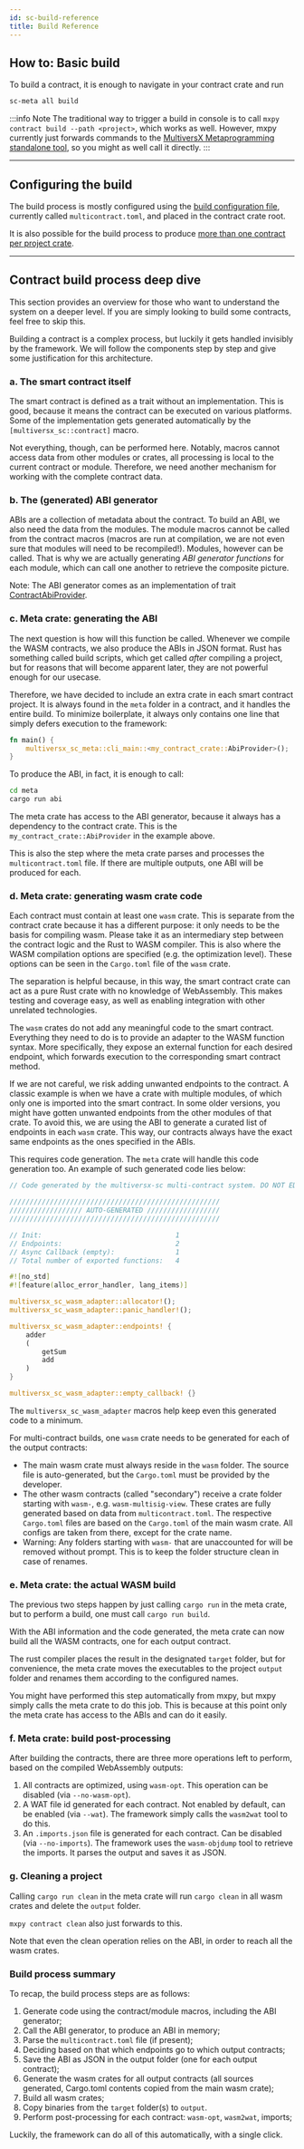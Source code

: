 ```yaml
---
id: sc-build-reference
title: Build Reference
---
```


[comment]: # (mx-abstract)

## How to: Basic build

To build a contract, it is enough to navigate in your contract crate and run

```sh
sc-meta all build
```

:::info Note
The traditional way to trigger a build in console is to call `mxpy contract build --path <project>`, which works as well. However, mxpy currently just forwards commands to the [MultiversX Metaprogramming standalone tool](/developers/meta/sc-meta#introduction), so you might as well call it directly.
:::

---

[comment]: # (mx-exclude-context)

## Configuring the build

The build process is mostly configured using the [build configuration file](/developers/meta/sc-config), currently called `multicontract.toml`, and placed in the contract crate root.

It is also possible for the build process to produce [more than one contract per project crate](/developers/meta/sc-config#multi-contract-configuration).

---

[comment]: # (mx-context-auto)

## Contract build process deep dive

This section provides an overview for those who want to understand the system on a deeper level. If you are simply looking to build some contracts, feel free to skip this.

Building a contract is a complex process, but luckily it gets handled invisibly by the framework. We will follow the components step by step and give some justification for this architecture.

[comment]: # (mx-context-auto)

### a. The smart contract itself

The smart contract is defined as a trait without an implementation. This is good, because it means the contract can be executed on various platforms. Some of the implementation gets generated automatically by the `[multiversx_sc::contract]` macro.

Not everything, though, can be performed here. Notably, macros cannot access data from other modules or crates, all processing is local to the current contract or module. Therefore, we need another mechanism for working with the complete contract data.

[comment]: # (mx-context-auto)

### b. The (generated) ABI generator

ABIs are a collection of metadata about the contract. To build an ABI, we also need the data from the modules. The module macros cannot be called from the contract macros (macros are run at compilation, we are not even sure that modules will need to be recompiled!). Modules, however can be called. That is why we are actually generating _ABI generator functions_ for each module, which can call one another to retrieve the composite picture.

Note: The ABI generator comes as an implementation of trait [ContractAbiProvider](https://docs.rs/multiversx-sc/0.39.0/multiversx_sc/contract_base/trait.ContractAbiProvider.html).

[comment]: # (mx-context-auto)

### c. Meta crate: generating the ABI

The next question is how will this function be called. Whenever we compile the WASM contracts, we also produce the ABIs in JSON format. Rust has something called build scripts, which get called _after_ compiling a project, but for reasons that will become apparent later, they are not powerful enough for our usecase.

Therefore, we have decided to include an extra crate in each smart contract project. It is always found in the `meta` folder in a contract, and it handles the entire build. To minimize boilerplate, it always only contains one line that simply defers execution to the framework:

```rust
fn main() {
    multiversx_sc_meta::cli_main::<my_contract_crate::AbiProvider>();
}
```

To produce the ABI, in fact, it is enough to call:

```sh
cd meta
cargo run abi
```

The meta crate has access to the ABI generator, because it always has a dependency to the contract crate. This is the `my_contract_crate::AbiProvider` in the example above.

This is also the step where the meta crate parses and processes the `multicontract.toml` file. If there are multiple outputs, one ABI will be produced for each.

[comment]: # (mx-context-auto)

### d. Meta crate: generating wasm crate code

Each contract must contain at least one `wasm` crate. This is separate from the contract crate because it has a different purpose: it only needs to be the basis for compiling wasm. Please take it as an intermediary step between the contract logic and the Rust to WASM compiler. This is also where the WASM compilation options are specified (e.g. the optimization level). These options can be seen in the `Cargo.toml` file of the `wasm` crate.

The separation is helpful because, in this way, the smart contract crate can act as a pure Rust crate with no knowledge of WebAssembly. This makes testing and coverage easy, as well as enabling integration with other unrelated technologies.

The `wasm` crates do not add any meaningful code to the smart contract. Everything they need to do is to provide an adapter to the WASM function syntax. More specifically, they expose an external function for each desired endpoint, which forwards execution to the corresponding smart contract method.

If we are not careful, we risk adding unwanted endpoints to the contract. A classic example is when we have a crate with multiple modules, of which only one is imported into the smart contract. In some older versions, you might have gotten unwanted endpoints from the other modules of that crate. To avoid this, we are using the ABI to generate a curated list of endpoints in each `wasm` crate. This way, our contracts always have the exact same endpoints as the ones specified in the ABIs.

This requires code generation. The `meta` crate will handle this code generation too. An example of such generated code lies below:

```rust
// Code generated by the multiversx-sc multi-contract system. DO NOT EDIT.

////////////////////////////////////////////////////
////////////////// AUTO-GENERATED //////////////////
////////////////////////////////////////////////////

// Init:                                 1
// Endpoints:                            2
// Async Callback (empty):               1
// Total number of exported functions:   4

#![no_std]
#![feature(alloc_error_handler, lang_items)]

multiversx_sc_wasm_adapter::allocator!();
multiversx_sc_wasm_adapter::panic_handler!();

multiversx_sc_wasm_adapter::endpoints! {
    adder
    (
        getSum
        add
    )
}

multiversx_sc_wasm_adapter::empty_callback! {}
```

The `multiversx_sc_wasm_adapter` macros help keep even this generated code to a minimum.

For multi-contract builds, one `wasm` crate needs to be generated for each of the output contracts:

- The main wasm crate must always reside in the `wasm` folder. The source file is auto-generated, but the `Cargo.toml` must be provided by the developer.
- The other wasm contracts (called "secondary") receive a crate folder starting with `wasm-`, e.g. `wasm-multisig-view`. These crates are fully generated based on data from `multicontract.toml`. The respective `Cargo.toml` files are based on the `Cargo.toml` of the main wasm crate. All configs are taken from there, except for the crate name.
- Warning: Any folders starting with `wasm-` that are unaccounted for will be removed without prompt. This is to keep the folder structure clean in case of renames.

[comment]: # (mx-context-auto)

### e. Meta crate: the actual WASM build

The previous two steps happen by just calling `cargo run` in the meta crate, but to perform a build, one must call `cargo run build`.

With the ABI information and the code generated, the meta crate can now build all the WASM contracts, one for each output contract.

The rust compiler places the result in the designated `target` folder, but for convenience, the meta crate moves the executables to the project `output` folder and renames them according to the configured names.

You might have performed this step automatically from mxpy, but mxpy simply calls the meta crate to do this job. This is because at this point only the meta crate has access to the ABIs and can do it easily.

[comment]: # (mx-context-auto)

### f. Meta crate: build post-processing

After building the contracts, there are three more operations left to perform, based on the compiled WebAssembly outputs:

1. All contracts are optimized, using `wasm-opt`. This operation can be disabled (via `--no-wasm-opt`).
2. A WAT file id generated for each contract. Not enabled by default, can be enabled (via `--wat`). The framework simply calls the `wasm2wat` tool to do this.
3. An `.imports.json` file is generated for each contract. Can be disabled (via `--no-imports`). The framework uses the `wasm-objdump` tool to retrieve the imports. It parses the output and saves it as JSON.

[comment]: # (mx-context-auto)

### g. Cleaning a project

Calling `cargo run clean` in the meta crate will run `cargo clean` in all wasm crates and delete the `output` folder.

`mxpy contract clean` also just forwards to this.

Note that even the clean operation relies on the ABI, in order to reach all the wasm crates.

[comment]: # (mx-context-auto)

### Build process summary

To recap, the build process steps are as follows:

1. Generate code using the contract/module macros, including the ABI generator;
2. Call the ABI generator, to produce an ABI in memory;
3. Parse the `multicontract.toml` file (if present);
4. Deciding based on that which endpoints go to which output contracts;
5. Save the ABI as JSON in the output folder (one for each output contract);
6. Generate the wasm crates for all output contracts (all sources generated, Cargo.toml contents copied from the main wasm crate);
7. Build all wasm crates;
8. Copy binaries from the `target` folder(s) to `output`.
9. Perform post-processing for each contract: `wasm-opt`, `wasm2wat`, imports;

Luckily, the framework can do all of this automatically, with a single click.
